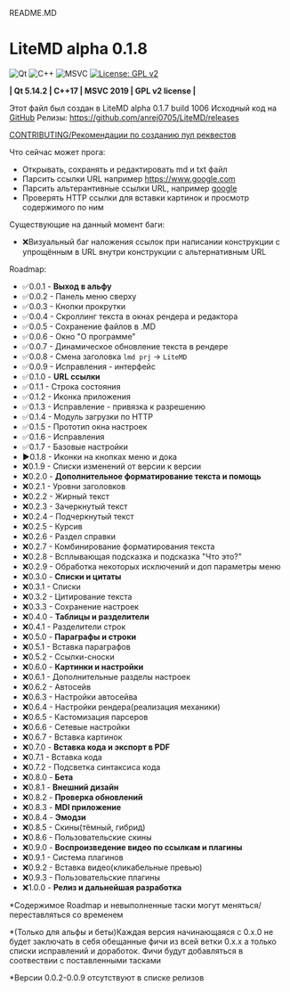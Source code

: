 README.MD

# LiteMD alpha 0.1.8

![Qt](https://img.shields.io/badge/Qt-%23217346.svg?style=for-the-badge&logo=Qt&logoColor=white)
![C++](https://img.shields.io/badge/C%2B%2B-00599C?style=for-the-badge&logo=c%2B%2B&logoColor=white)
![MSVC](https://img.shields.io/badge/Visual_Studio-5C2D91?style=for-the-badge&logo=visual%20studio&logoColor=white)
[![License: GPL v2](https://img.shields.io/badge/License-GPL%20v2-blue.svg)](https://www.gnu.org/licenses/old-licenses/gpl-2.0.en.html)

**| Qt 5.14.2 
| C++17 
| MSVC 2019 
| GPL v2 license |**

Этот файл был создан в LiteMD alpha 0.1.7 build 1006
Исходный код на [GitHub](https://github.com/anrej0705/LiteMD/tree/LiteMD_alpha782)
Релизы: <https://github.com/anrej0705/LiteMD/releases>

[CONTRIBUTING/Рекомендации по созданию пул реквестов](https://github.com/anrej0705/LiteMD/blob/master/CONTRIBUTING.md)

Что сейчас может прога:
- Открывать, сохранять и редактировать md и txt файл
- Парсить ссылки URL например <https://www.google.com>
- Парсить альтерантивные ссылки URL, например [google](www.google.com)
- Проверять HTTP ссылки для вставки картинок и просмотр содержимого по ним

Существующие на данный момент баги:
- :x:Визуальный баг наложения ссылок при написании конструкции с упрощённым в URL внутри конструкции с альтернативным URL

Roadmap:

- :white_check_mark:0.0.1 - **Выход в альфу**
- :white_check_mark:0.0.2 - Панель меню сверху
- :white_check_mark:0.0.3 - Кнопки прокрутки
- :white_check_mark:0.0.4 - Скроллинг текста в окнах рендера и редактора
- :white_check_mark:0.0.5 - Сохранение файлов в .MD
- :white_check_mark:0.0.6 - Окно "О программе"
- :white_check_mark:0.0.7 - Динамическое обновление текста в рендере
- :white_check_mark:0.0.8 - Смена заголовка `lmd prj` -> `LiteMD`
- :white_check_mark:0.0.9 - Исправления - интерфейс
- :white_check_mark:0.1.0 - **URL ссылки**
- :white_check_mark:0.1.1 - Строка состояния
- :white_check_mark:0.1.2 - Иконка приложения
- :white_check_mark:0.1.3 - Исправление - привязка к разрешению
- :white_check_mark:0.1.4 - Модуль загрузки по HTTP
- :white_check_mark:0.1.5 - Прототип окна настроек
- :white_check_mark:0.1.6 - Исправления
- :white_check_mark:0.1.7 - Базовые настройки
- :arrow_forward:0.1.8 - Иконки на кнопках меню и дока
- :x:0.1.9 - Списки изменений от версии к версии
- :x:0.2.0 - **Дополнительное форматирование текста и помощь**
- :x:0.2.1 - Уровни заголовков
- :x:0.2.2 - Жирный текст
- :x:0.2.3 - Зачеркнутый текст
- :x:0.2.4 - Подчеркнутый текст 
- :x:0.2.5 - Курсив
- :x:0.2.6 - Раздел справки
- :x:0.2.7 - Комбинирование форматирования текста
- :x:0.2.8 - Всплывающая подсказка и подсказка "Что это?"
- :x:0.2.9 - Обработка некоторых исключений и доп параметры меню
- :x:0.3.0 - **Списки и цитаты**
- :x:0.3.1 - Списки
- :x:0.3.2 - Цитирование текста
- :x:0.3.3 - Сохранение настроек
- :x:0.4.0 - **Таблицы и разделители**
- :x:0.4.1 - Разделители строк
- :x:0.5.0 - **Параграфы и строки**
- :x:0.5.1 - Вставка параграфов
- :x:0.5.2 - Ссылки-сноски
- :x:0.6.0 - **Картинки и настройки**
- :x:0.6.1 - Дополнительные разделы настроек
- :x:0.6.2 - Автосейв
- :x:0.6.3 - Настройки автосейва
- :x:0.6.4 - Настройки рендера(реализация механики)
- :x:0.6.5 - Кастомизация парсеров
- :x:0.6.6 - Сетевые настройки
- :x:0.6.7 - Вставка картинок
- :x:0.7.0 - **Вставка кода и экспорт в PDF**
- :x:0.7.1 - Вставка кода
- :x:0.7.2 - Подсветка синтаксиса кода
- :x:0.8.0 - **Бета**
- :x:0.8.1 - **Внешний дизайн**
- :x:0.8.2 - **Проверка обновлений**
- :x:0.8.3 - **MDI приложение**
- :x:0.8.4 - **Эмодзи**
- :x:0.8.5 - Скины(тёмный, гибрид)
- :x:0.8.6 - Пользовательские скины
- :x:0.9.0 - **Воспроизведение видео по ссылкам и плагины**
- :x:0.9.1 - Система плагинов
- :x:0.9.2 - Вставка видео(кликабельные превью)
- :x:0.9.3 - Пользовательские плагины
- :x:1.0.0 - **Релиз и дальнейшая разработка**

*Содержимое Roadmap и невыполненные таски могут меняться/переставляться со временем

*(Только для альфы и беты)Каждая версия начинающаяся с 0.x.0 не будет заключать в себя обещанные фичи из всей ветки 0.x.x а только списки исправлений и доработок. Фичи будут добавляться в соотвествии с поставленными тасками

*Версии 0.0.2-0.0.9 отсутствуют в списке релизов
